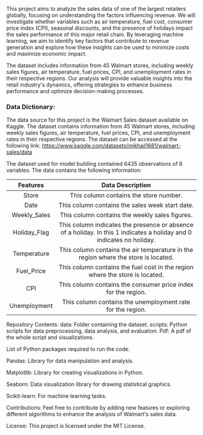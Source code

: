 This project aims to analyze the sales data of one of the largest retailers globally, focusing on understanding the factors influencing revenue. We will investigate whether variables such as air temperature, fuel cost, consumer price index (CPI), seasonal discounts, and the presence of holidays impact the sales performance of this major retail chain. By leveraging machine learning, we aim to identify key factors that contribute to revenue generation and explore how these insights can be used to minimize costs and maximize economic impact.

The dataset includes information from 45 Walmart stores, including weekly sales figures, air temperature, fuel prices, CPI, and unemployment rates in their respective regions. Our analysis will provide valuable insights into the retail industry's dynamics, offering strategies to enhance business performance and optimize decision-making processes.

### Data Dictionary:
The data source for this project is the Walmart Sales dataset available on Kaggle. The dataset contains information from 45 Walmart stores, including weekly sales figures, air temperature, fuel prices, CPI, and unemployment rates in their respective regions. The dataset can be accessed at the following link: 
https://www.kaggle.com/datasets/mikhail1681/walmart-sales/data

The dataset used for model building contained 6435 observations of 8 variables. The data contains the following information:

| **Features** | **Data Description** | 
|:--------:|:--------:|
|  Store  |  This column contains the store number.   |  
|  Date   | This column contains the sales week start date.   |  
|  Weekly_Sales   |  This column contains the weekly sales figures.   |  
|  Holiday_Flag   |  This column indicates the presence or absence of a holiday. In this 1 indicates a holiday and 0 indicates no holiday.   |  
|  Temperature   |  This column contains the air temperature in the region where the store is located.  |  
|  Fuel_Price   |  This column contains the fuel cost in the region where the store is located.    | 
|  CPI  |  This column contains the consumer price index for the region. |  
|  Unemployment  | This column contains the unemployment rate for the region.  |  


Repository Contents: data: Folder containing the dataset. scripts: Python scripts for data preprocessing, data analysis, and evaluation. 
Pdf: A pdf of the whole script and visualizations.

List of Python packages required to run the code. 

Pandas: Library for data manipulation and analysis. 

Matplotlib: Library for creating visualizations in Python. 

Seaborn: Data visualization library for drawing statistical graphics.

Scikit-learn: For machine learning tasks.

Contributions:
Feel free to contribute by adding new features or exploring different algorithms to enhance the analysis of Walmart's sales data.

License:
This project is licensed under the MIT License.
